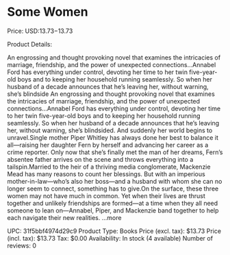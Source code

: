 # Some Women

Price: USD:$13.73-$13.73

Product Details:

An engrossing and thought provoking novel that examines the intricacies of marriage, friendship, and the power of unexpected connections…Annabel Ford has everything under control, devoting her time to her twin five-year-old boys and to keeping her household running seamlessly. So when her husband of a decade announces that he’s leaving her, without warning, she’s blindside An engrossing and thought provoking novel that examines the intricacies of marriage, friendship, and the power of unexpected connections…Annabel Ford has everything under control, devoting her time to her twin five-year-old boys and to keeping her household running seamlessly. So when her husband of a decade announces that he’s leaving her, without warning, she’s blindsided. And suddenly her world begins to unravel.Single mother Piper Whitley has always done her best to balance it all—raising her daughter Fern by herself and advancing her career as a crime reporter. Only now that she’s finally met the man of her dreams, Fern’s absentee father arrives on the scene and throws everything into a tailspin.Married to the heir of a thriving media conglomerate, Mackenzie Mead has many reasons to count her blessings. But with an imperious mother-in-law—who’s also her boss—and a husband with whom she can no longer seem to connect, something has to give.On the surface, these three women may not have much in common. Yet when their lives are thrust together and unlikely friendships are formed—at a time when they all need someone to lean on—Annabel, Piper, and Mackenzie band together to help each navigate their new realities. ...more

UPC: 31f5bbf4974d29c9
Product Type: Books
Price (excl. tax): $13.73
Price (incl. tax): $13.73
Tax: $0.00
Availability: In stock (4 available)
Number of reviews: 0